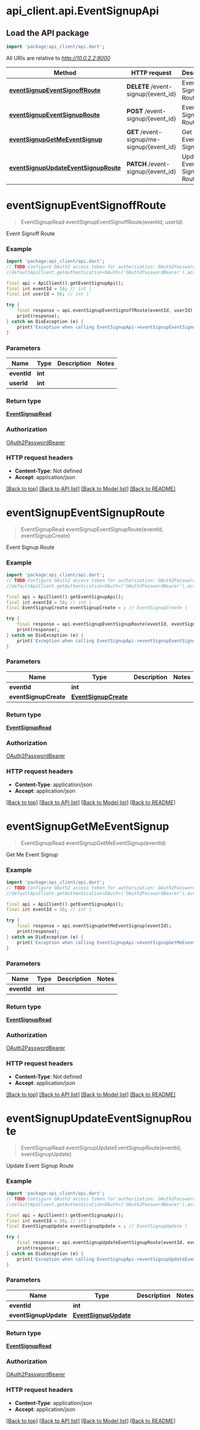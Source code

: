 # api_client.api.EventSignupApi

## Load the API package
```dart
import 'package:api_client/api.dart';
```

All URIs are relative to *http://10.0.2.2:8000*

Method | HTTP request | Description
------------- | ------------- | -------------
[**eventSignupEventSignoffRoute**](EventSignupApi.md#eventsignupeventsignoffroute) | **DELETE** /event-signup/{event_id} | Event Signoff Route
[**eventSignupEventSignupRoute**](EventSignupApi.md#eventsignupeventsignuproute) | **POST** /event-signup/{event_id} | Event Signup Route
[**eventSignupGetMeEventSignup**](EventSignupApi.md#eventsignupgetmeeventsignup) | **GET** /event-signup/me-signup/{event_id} | Get Me Event Signup
[**eventSignupUpdateEventSignupRoute**](EventSignupApi.md#eventsignupupdateeventsignuproute) | **PATCH** /event-signup/{event_id} | Update Event Signup Route


# **eventSignupEventSignoffRoute**
> EventSignupRead eventSignupEventSignoffRoute(eventId, userId)

Event Signoff Route

### Example
```dart
import 'package:api_client/api.dart';
// TODO Configure OAuth2 access token for authorization: OAuth2PasswordBearer
//defaultApiClient.getAuthentication<OAuth>('OAuth2PasswordBearer').accessToken = 'YOUR_ACCESS_TOKEN';

final api = ApiClient().getEventSignupApi();
final int eventId = 56; // int | 
final int userId = 56; // int | 

try {
    final response = api.eventSignupEventSignoffRoute(eventId, userId);
    print(response);
} catch on DioException (e) {
    print('Exception when calling EventSignupApi->eventSignupEventSignoffRoute: $e\n');
}
```

### Parameters

Name | Type | Description  | Notes
------------- | ------------- | ------------- | -------------
 **eventId** | **int**|  | 
 **userId** | **int**|  | 

### Return type

[**EventSignupRead**](EventSignupRead.md)

### Authorization

[OAuth2PasswordBearer](../README.md#OAuth2PasswordBearer)

### HTTP request headers

 - **Content-Type**: Not defined
 - **Accept**: application/json

[[Back to top]](#) [[Back to API list]](../README.md#documentation-for-api-endpoints) [[Back to Model list]](../README.md#documentation-for-models) [[Back to README]](../README.md)

# **eventSignupEventSignupRoute**
> EventSignupRead eventSignupEventSignupRoute(eventId, eventSignupCreate)

Event Signup Route

### Example
```dart
import 'package:api_client/api.dart';
// TODO Configure OAuth2 access token for authorization: OAuth2PasswordBearer
//defaultApiClient.getAuthentication<OAuth>('OAuth2PasswordBearer').accessToken = 'YOUR_ACCESS_TOKEN';

final api = ApiClient().getEventSignupApi();
final int eventId = 56; // int | 
final EventSignupCreate eventSignupCreate = ; // EventSignupCreate | 

try {
    final response = api.eventSignupEventSignupRoute(eventId, eventSignupCreate);
    print(response);
} catch on DioException (e) {
    print('Exception when calling EventSignupApi->eventSignupEventSignupRoute: $e\n');
}
```

### Parameters

Name | Type | Description  | Notes
------------- | ------------- | ------------- | -------------
 **eventId** | **int**|  | 
 **eventSignupCreate** | [**EventSignupCreate**](EventSignupCreate.md)|  | 

### Return type

[**EventSignupRead**](EventSignupRead.md)

### Authorization

[OAuth2PasswordBearer](../README.md#OAuth2PasswordBearer)

### HTTP request headers

 - **Content-Type**: application/json
 - **Accept**: application/json

[[Back to top]](#) [[Back to API list]](../README.md#documentation-for-api-endpoints) [[Back to Model list]](../README.md#documentation-for-models) [[Back to README]](../README.md)

# **eventSignupGetMeEventSignup**
> EventSignupRead eventSignupGetMeEventSignup(eventId)

Get Me Event Signup

### Example
```dart
import 'package:api_client/api.dart';
// TODO Configure OAuth2 access token for authorization: OAuth2PasswordBearer
//defaultApiClient.getAuthentication<OAuth>('OAuth2PasswordBearer').accessToken = 'YOUR_ACCESS_TOKEN';

final api = ApiClient().getEventSignupApi();
final int eventId = 56; // int | 

try {
    final response = api.eventSignupGetMeEventSignup(eventId);
    print(response);
} catch on DioException (e) {
    print('Exception when calling EventSignupApi->eventSignupGetMeEventSignup: $e\n');
}
```

### Parameters

Name | Type | Description  | Notes
------------- | ------------- | ------------- | -------------
 **eventId** | **int**|  | 

### Return type

[**EventSignupRead**](EventSignupRead.md)

### Authorization

[OAuth2PasswordBearer](../README.md#OAuth2PasswordBearer)

### HTTP request headers

 - **Content-Type**: Not defined
 - **Accept**: application/json

[[Back to top]](#) [[Back to API list]](../README.md#documentation-for-api-endpoints) [[Back to Model list]](../README.md#documentation-for-models) [[Back to README]](../README.md)

# **eventSignupUpdateEventSignupRoute**
> EventSignupRead eventSignupUpdateEventSignupRoute(eventId, eventSignupUpdate)

Update Event Signup Route

### Example
```dart
import 'package:api_client/api.dart';
// TODO Configure OAuth2 access token for authorization: OAuth2PasswordBearer
//defaultApiClient.getAuthentication<OAuth>('OAuth2PasswordBearer').accessToken = 'YOUR_ACCESS_TOKEN';

final api = ApiClient().getEventSignupApi();
final int eventId = 56; // int | 
final EventSignupUpdate eventSignupUpdate = ; // EventSignupUpdate | 

try {
    final response = api.eventSignupUpdateEventSignupRoute(eventId, eventSignupUpdate);
    print(response);
} catch on DioException (e) {
    print('Exception when calling EventSignupApi->eventSignupUpdateEventSignupRoute: $e\n');
}
```

### Parameters

Name | Type | Description  | Notes
------------- | ------------- | ------------- | -------------
 **eventId** | **int**|  | 
 **eventSignupUpdate** | [**EventSignupUpdate**](EventSignupUpdate.md)|  | 

### Return type

[**EventSignupRead**](EventSignupRead.md)

### Authorization

[OAuth2PasswordBearer](../README.md#OAuth2PasswordBearer)

### HTTP request headers

 - **Content-Type**: application/json
 - **Accept**: application/json

[[Back to top]](#) [[Back to API list]](../README.md#documentation-for-api-endpoints) [[Back to Model list]](../README.md#documentation-for-models) [[Back to README]](../README.md)

